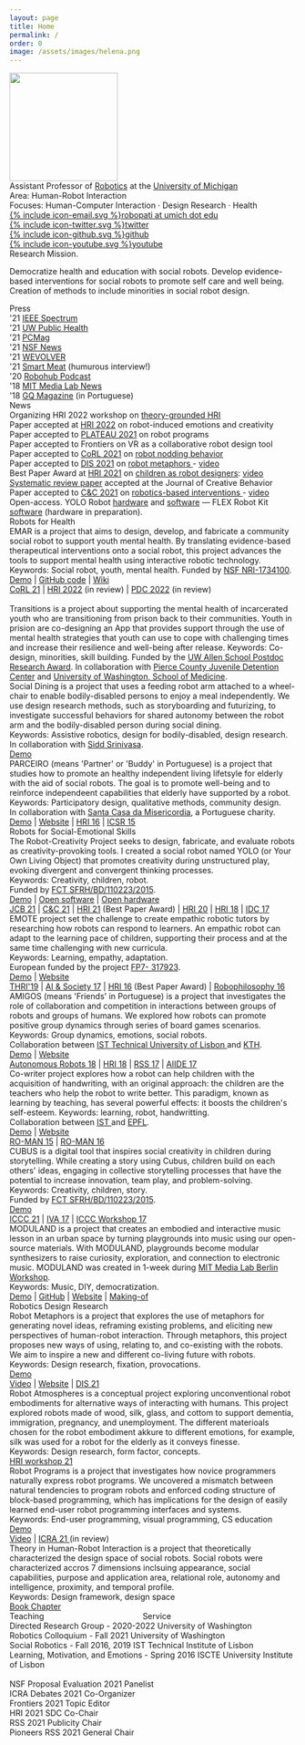 ```yaml
---
layout: page
title: Home
permalink: /
order: 0
image: /assets/images/helena.png
---
```



<div class="footer-col-wrapper clearfix">

<div class="footer-col body-col-2">
	<img src="/assets/images/patriciaphoto2.jpg" id="self_img" class="left padded" style="width: 190px">
</div>

<div class="footer-col body-col-3">
	<div><span class="focus">Assistant Professor</span> of <a href="https://robotics.umich.edu/" target="_blank">Robotics</a> at the <a href="https://umich.edu/" target="_blank">University of Michigan</a></div>
	<div><span class="focus">Area</span>: Human-Robot Interaction</div>
	<div><span class="focus">Focuses</span>: Human-Computer Interaction · Design Research · Health</div>

<div class="padding_top smaller">
	<div>
	<a href="mailto:{{ site.email }}" target="_blank"><span class="icon icon--email">{% include icon-email.svg %}</span>robopati at umich dot edu</a>
	</div>
	<div>
	<a href="https://twitter.com/{{ site.twitter_username }}" target="_blank"><span class="icon icon--twitter">{% include icon-twitter.svg %}</span><span class="username">twitter</span></a>
	</div>
	<div>
	<a href="https://github.com/{{ site.github_username }}" target="_blank"><span class="icon icon--github">{% include icon-github.svg %}</span><span class="username">github</span></a>
	</div>
	<div>
	<a href="{{ site.youtube_url }}" target="_blank"><span class="icon icon--youtube">{% include icon-youtube.svg %}</span><span class="username">youtube</span></a>
	</div>
	</div>

</div>


</div>


<div>
	<div>  
<span class="focus right_margin">Research Mission.</span>

Democratize health and education with social robots. Develop evidence-based interventions for social robots to promote self care and well being. Creation of methods to include minorities in social robot design.
</div>


</div>


 <div class="clearfix press-and-news">

<div class="left-box">
	<div class="topic small-margin">Press</div>
	<div>
		<div class="student">'21 <a href="https://spectrum.ieee.org/social-robots-children" target="_blank">IEEE Spectrum</a></div>
		<div class="student">'21 <a href="https://www.washington.edu/populationhealth/2021/09/16/project-emar-works-to-improve-adolescent-mental-health-via-a-co-designed-social-robot/" target="_blank">UW Public Health</a></div>
		<div class="student">'21 <a href="https://www.pcmag.com/news/this-robot-wants-to-help-stressed-out-teens" target="_blank">PCMag</a></div>
		<div class="student">'21 <a href="https://beta.nsf.gov/science-matters/7-cool-nsf-funded-robots-are-advancing-science-and-helping-society?linkId=115574431" target="_blank">NSF News</a></div>
		<div class="student">'21 <a href="https://www.wevolver.com/article/yolo-robot" target="_blank">WEVOLVER</a></div>
		<div class="student">'21 <a href="https://www.youtube.com/watch?v=FbF2zd4D1uI" target="_blank">Smart Meat</a> (humurous interview!)</div>
		<div class="student">'20 <a href="https://robohub.org/fostering-creativity-rss-pioneers-and-the-yolo-robot/" target="_blank">Robohub Podcast</a></div>
		<div class="student">'18 <a href="https://www.youtube.com/watch?v=DhF9PZqpKBY&index=3&list=PLj62-wQeg_DhIx6Ug1EpzgJJrCNDCQlHv" target="_blank">MIT Media Lab News</a></div>
		<div class="student">'18 <a href="https://patricialvesoliveira.files.wordpress.com/2019/03/gq-patricia-alves-oliveira.pdf" target="_blank">GQ Magazine</a> (in Portuguese)</div>
<!-- 		<div class="student">'17 <a href="https://www.ffms.pt/blog/artigo/182/entrevista-gps-16-portugal-beneficiaria-se-houvesse-ligacao-simbiotica-entre-empresas-e-academia" target="_blank">FMS Foundation</a> (in Portuguese)</div> -->
	</div>
</div>
<div class="right-box">
	<div class="topic small-margin">News</div>
	<div>
		<div class="course">Organizing HRI 2022 workshop on <a href="https://theoriahri.wixsite.com/theoria" target="_blank">theory-grounded HRI</a></div>
		<div class="course">Paper accepted at <a href="https://humanrobotinteraction.org/2022/" target="_blank">HRI 2022</a> on robot-induced emotions and creativity</div>
		<div class="course">Paper accepted to <a href="https://2021.plateau-workshop.org/" target="_blank">PLATEAU 2021</a> on robot programs</div>
		<div class="course">Paper accepted to Frontiers on VR as a collaborative robot design tool</div>
		<div class="course">Paper accepted to <a href="https://www.robot-learning.org/" target="_blank">CoRL 2021</a> on <a href="https://openreview.net/forum?id=0WDtVJVwBcf" target="_blank"> robot nodding behavior </a></div>
		<div class="course">Paper accepted to <a href="https://dis.acm.org/2021/" target="_blank">DIS 2021</a> on <a href="https://dl.acm.org/doi/10.1145/3461778.3462060" target="_blank"> robot metaphors </a> - <a href="https://www.youtube.com/watch?v=JpDV9FF3Sf0" target="_blank">video</a></div>
		<div class="course">Best Paper Award at <a href="https://humanrobotinteraction.org/2021/awards/" target="_blank">HRI 2021</a> on <a href="https://dl.acm.org/doi/abs/10.1145/3434073.3444650"> children as robot designers</a>: <a href="https://www.youtube.com/watch?v=E2trLGclTc8&feature=youtu.be" target="_blank">video</a></div>
		<div class="course"><a href="https://onlinelibrary.wiley.com/doi/10.1002/jocb.514" target="_blank">Systematic review paper</a> accepted at the Journal of Creative Behavior</div>
		<div class="course">Paper accepted to <a href="https://dis.acm.org/2021/" target="_blank">C&C 2021</a> on <a href="https://dl.acm.org/doi/fullHtml/10.1145/3450741.3465267" target="_blank"> robotics-based interventions </a> - <a href="https://www.youtube.com/watch?v=6T-QjgF1AEo" target="_blank">video</a></div>

</div>
</div>

</div>


<div class="padding">
	<span class="focus right_margin">Open-access.</span>
YOLO Robot <a href="https://www.sciencedirect.com/science/article/pii/S2468067218300890" target="_blank">hardware</a> and
<a href="https://www.sciencedirect.com/science/article/pii/S2352711019302468" target="_blank">software</a> &mdash;
	 FLEX Robot Kit <a href="https://github.com/mayacakmak/emar" target="_blank">software</a> (hardware in preparation).
</div>

<!-- <div class="padding">
	<span class="focus right_margin">Research Groups.</span>

<a href="https://hcrlab.cs.washington.edu/" target="_blank">Human-Centered Robotics Lab</a> &mdash;

<a href="https://plait-lab.org/" target="_blank">Programming Languages for Approachable and Inclusive Tools (PLAIT)</a> &mdash; 
	 
<a href="https://rise.cs.berkeley.edu/" target="_blank">RISE Lab</a> &mdash;
	 
faculty affiliate at the <a href="https://bids.berkeley.edu/" target="_blank">Berkeley Institute for Data Science (BIDS)</a> 
</div> -->



<div class="topic">Robots for Health</div>

<div>

<div class="project">
	<div class="left_wrapper"><div class="thumbnail_wrapper">
	<div class="thumbnail" style="background-image: url(./assets/images/emar2.png)"></div>
	</div></div>
	<div class="project_description">
	<span class="lead">EMAR</span>
	is a project that aims to design, develop, and fabricate a community social robot to support youth mental health. By translating evidence-based therapeutical interventions onto a social robot, this project advances the tools to support mental health using interactive robotic technology.<br>
	Keywords: Social robot, youth, mental health. Funded by <a href="https://www.nsf.gov/awardsearch/showAward?AWD_ID=1734100" target="_blank">NSF NRI-1734100</a>.
	<div class="extras">
		<div class="links">
			<a href="https://youtu.be/rD5b_UfjV7A" target="_blank">Demo</a> |
			<a href="https://github.com/mayacakmak/emarsoftware" target="_blank">GitHub code</a> |
			<a href="https://github.com/mayacakmak/emarsoftware/wiki" target="_blank">Wiki</a>
		</div>
		<div class="paper_links">
		<a href="https://openreview.net/forum?id=0WDtVJVwBcf" target="_blank">CoRL 21</a> |
		<a href="https://humanrobotinteraction.org/2022/" target="_blank">HRI 2022</a> (in review) |
		<a href="https://pdc2022.org/" target="_blank">PDC 2022</a> (in review)
		</div>
	</div>
	<br>
	</div>
</div>

<div class="project">
	<div class="left_wrapper"><div class="thumbnail_wrapper">
	<div class="thumbnail" style="background-image: url(./assets/images/transitions.png)"></div>
	</div></div>
	<div class="project_description">
	<span class="lead">Transitions</span>
	is a project about supporting the mental health of incarcerated youth who are transitioning from prison back to their communities. Youth in prision are co-designing an App that provides support through the use of mental health strategies that youth can use to cope with challenging times and increase their resilience and well-being after release.
	Keywords: Co-design, minorities, skill building. Funded by the <a href="https://www.cs.washington.edu/academics/postdoc/research-awards">UW Allen School Postdoc Research Award</a>. In collaboration with <a href="https://www.piercecountywa.gov/112/Juvenile-Court" target="_blank">Pierce County Juvenile Detention Center</a> and <a href="https://www.uwmedicine.org/" target="_blank">University of Washington, School of Medicine</a>.
	</div>
</div>

<div class="project">
	<div class="left_wrapper"><div class="thumbnail_wrapper">
	<div class="thumbnail" style="background-image: url(./assets/images/social-dining.png)"></div>
	</div></div>
	<div class="project_description">
	<span class="lead">Social Dining </span>
	is a project that uses a feeding robot arm attached to a wheel-chair to enable bodily-disabled persons to enjoy a meal independently. We use design research methods, such as storyboarding and futurizing, to investigate successful behaviors for shared autonomy between the robot arm and the bodily-disabled person during social dining.<br>
	Keywords: Assistive robotics, design for bodily-disabled, design research.<br>
	In collaboration with <a href="https://scholar.google.com/citations?user=RCi98EAAAAAJ&hl=en" target="_blank">Sidd Srinivasa</a>.
	<div class="extras">
		<div class="links">
			<a href="https://youtu.be/65t3WCXOuBo" target="_blank">Demo</a>
		</div>
	</div>
</div>
</div>

<div class="project">
	<div class="left_wrapper"><div class="thumbnail_wrapper">
	<div class="thumbnail" style="background-image: url(./assets/images/parceiro.png)"></div>
	</div></div>
	<div class="project_description">
	<span class="lead">PARCEIRO </span>
	(means 'Partner' or 'Buddy' in Portuguese) is a project that studies how to promote an healthy independent living lifetsyle for elderly with the aid of social robots. The goal is to promote well-being and to reinforce independeent capabilities that elderly have supported by a robot. <br>
	Keywords: Participatory design, qualitative methods, community design.<br>
	In collaboration with <a href="https://en.scml.pt/" target="_blank">Santa Casa da Misericordia</a>, a Portuguese charity.
	<div class="extras">
		<div class="links">
			<a href="https://vimeo.com/153148841?embedded=true&source=vimeo_logo&owner=6431761" target="_blank">Demo</a> |
			<a href="https://gaips.inesc-id.pt/parceiro/index.html" target="_blank">Website</a> |
			<a href="https://ieeexplore.ieee.org/abstract/document/7451857?casa_token=aWOv9BRcX7wAAAAA:HZXDKRl9SgYZU3VJ8QmacUfDz0Y11SqzjNKMuRccMdFBnWXzbIWAxjszJIoZ_ys6A9wDytng" target="_blank">HRI 16</a> |
			<a href="https://link.springer.com/chapter/10.1007/978-3-319-25554-5_2">ICSR 15</a>
		</div>
	</div>
	</div>
</div>

</div>


<div class="topic">Robots for Social-Emotional Skills</div>

<div>

<div class="project">
	<div class="left_wrapper"><div class="thumbnail_wrapper">
	<div class="thumbnail" style="background-image: url(./assets/images/yolo.png)"></div>
	</div></div>
	<div class="project_description">
	<span class="lead">The Robot-Creativity Project</span>
	seeks to design, fabricate, and evaluate robots as creativity-provoking tools. I created a social robot named YOLO (or Your Own Living Object) that promotes creativity during unstructured play, evoking divergent and convergent thinking processes.<br>
	Keywords: Creativity, children, robot.<br>
	Funded by <a href="https://www.fct.pt/index.phtml.en" target="_blaink">FCT SFRH/BD/110223/2015</a>.
	<div class="extras">
		<div class="links">
			<a href="https://youtu.be/e-K3J5UZ9M4" target="_blank">Demo</a>	|
			<a href="https://github.com/patricialvesoliveira/YOLO-Software" target="_blank">Open software</a> |
			<a href="https://osf.io/kwrft/" target="_blank">Open hardware</a>	
		</div>
		<div class="paper_links">
		<a href="https://onlinelibrary.wiley.com/doi/abs/10.1002/jocb.514" target="_blank">JCB 21</a> |
		<a href="https://dl.acm.org/doi/10.1145/3450741.3465267" target="_blank">C&C 21</a> | 
		<a href="https://dl.acm.org/doi/abs/10.1145/3434073.3444650" target="_blank">HRI 21</a> (Best Paper Award) |
		<a href="https://dl.acm.org/doi/abs/10.1145/3319502.3374817" target="_blank">HRI 20</a> |
		<a href="https://dl.acm.org/doi/abs/10.1145/3173386.3177822" target="_blank">HRI 18</a> |
		<a href="https://dl.acm.org/doi/abs/10.1145/3078072.3084304" target="_blank">IDC 17</a>
		</div>
	</div>
	</div>
</div>

<div class="project">
	<div class="left_wrapper"><div class="thumbnail_wrapper">
	<div class="thumbnail" style="background-image: url(./assets/images/emote.png)"></div>
	</div></div>
	<div class="project_description">
	<span class="lead">EMOTE</span>
	project set the challenge to create empathic robotic tutors by researching how robots can respond to learners. An empathic robot can adapt to the learning pace of children, supporting their process and at the same time challenging with new curricula.<br>
	Keywords: Learning, empathy, adaptation.<br>
	European funded by the project <a href="https://cordis.europa.eu/project/id/317923" target="_blank">FP7- 317923</a>.
	</div>
	<div class="extras">
		<div class="links">
			<a href="https://www.youtube.com/watch?v=tzaxfyUUrCU&t=2s" target="_blank">Demo</a> |
			<a href="http://emote-project.eu/" target="_blank">Website</a>	
		</div>
		<div class="paper_links">
			<a href="https://dl.acm.org/doi/abs/10.1145/3300188" target="_blank">THRI'19</a> |
			<a href="https://link.springer.com/article/10.1007/s00146-016-0667-2" target="_blank">AI & Society 17</a> |
			<a href="https://ieeexplore.ieee.org/abstract/document/7451752" target="_blank">HRI 16</a> (Best Paper Award) |
			<a href="https://books.google.com/books?hl=en&lr=&id=QxKhDQAAQBAJ&oi=fnd&pg=PA240&dq=info:M8cQ0wjXM7QJ:scholar.google.com&ots=ETE2afHB5l&sig=yxS5Uzer6vhKuBQAO8vPd9f4On0#v=onepage&q&f=false" target="_blank">Robophilosophy 16</a>
		</div>
	</div>	
</div>


<div class="project">
	<div class="left_wrapper"><div class="thumbnail_wrapper">
	<div class="thumbnail" style="background-image: url(./assets/images/amigos.png)"></div>
	</div></div>
	<div class="project_description">
	<span class="lead">AMIGOS</span>
	(means 'Friends' in Portuguese) is a project that investigates the role of collaboration and competition in interactions between groups of robots and groups of humans. We explored how robots can promote positive group dynamics through series of board games scenarios. <br>
	Keywords: Group dynamics, emotions, social robots.<br>
	Collaboration between <a href="https://tecnico.ulisboa.pt/en/" target="_blank">IST Technical University of Lisbon </a> and <a href="https://www.kth.se/en" target="_blank">KTH</a>.
	<div class="extras">
		<div class="links">
			<a href="https://www.youtube.com/watch?v=rwvBIDsN6Cc" target="_blank">Demo</a> | <a href="https://gaips.inesc-id.pt/amigos/index.html" target="_blank">Website</a>
		</div>
		<div class="paper_links">
		<a href="https://link.springer.com/article/10.1007/s10514-018-9767-9" target="_blank">Autonomous Robots 18</a> |
		<a href="https://dl.acm.org/doi/abs/10.1145/3171221.3171272?casa_token=anN4g3Ug10gAAAAA:s9MgB4dWXbuHzGgMy3VuIP27LtH10XWqVDpqU-Ix0G0PuLB1XSaXIKTwRCIcLFOKntah2p2Tbdod" target="_blank">HRI 18</a> |
		<a href="https://www.researchgate.net/profile/Filipa-Correia-3/publication/319656179_Groups_of_humans_and_robots_Understanding_membership_preferences_and_team_formation/links/59ba7fc5458515bb9c4c99c3/Groups-of-humans-and-robots-Understanding-membership-preferences-and-team-formation.pdf" target="_blank">RSS 17</a> |
		<a href="https://www.aaai.org/ocs/index.php/AIIDE/AIIDE17/paper/viewPaper/15884" target="_blank">AIIDE 17</a>
		</div>
	</div>
	</div>
</div>

<div class="project">
	<div class="left_wrapper"><div class="thumbnail_wrapper">
	<div class="thumbnail" style="background-image: url(./assets/images/cowriter3.png)"></div>
	</div></div>
	<div class="project_description">
	<span class="lead">Co-writer</span>
	project explores how a robot can help children with the acquisition of handwriting, with an original approach: the children are the teachers who help the robot to write better. This paradigm, known as learning by teaching, has several powerful effects: it boosts the children's self-esteem.
	Keywords: learning, robot, handwritting.<br>
	Collaboration between <a href="https://tecnico.ulisboa.pt/en/" target="_blank"> IST </a> and <a href="https://www.epfl.ch/en/" target="_blank">EPFL</a>.
	<div class="extras">
		<div class="links">
			<a href="https://www.youtube.com/watch?v=6vpgpqja4bY" target="_blank">Demo</a> |
			<a href="https://www.epfl.ch/labs/chili/index-html/research/cowriter/" target="_blank">Website</a>
		</div>
		<div class="paper_links">
		<a href="https://ieeexplore.ieee.org/document/7333678" target="_blank">RO-MAN 15</a> |
		<a href="https://ieeexplore.ieee.org/document/7745170" target="_blank">RO-MAN 16</a> 
		</div>
	</div>
	</div>
</div>

<div class="project">
	<div class="left_wrapper"><div class="thumbnail_wrapper">
	<div class="thumbnail" style="background-image: url(./assets/images/cubus.png)"></div>
	</div></div>
	<div class="project_description">
	<span class="lead">CUBUS</span>
	is a digital tool that inspires social creativity in children during storytelling. While creating a story using Cubus, children build on each others' ideas, engaging in collective storytelling processes that have the potential to increase innovation, team play, and problem-solving.<br>
	Keywords: Creativity, children, story.<br>
	Funded by <a href="https://www.fct.pt/index.phtml.en" target="_blaink">FCT SFRH/BD/110223/2015</a>.
	<div class="extras">
		<div class="links">
			<a href="https://www.youtube.com/watch?v=SzAOqbAxH_4" target="_blank"> Demo</a>
		</div>
		<div class="paper_links">
		<a href="https://computationalcreativity.net/iccc21/wp-content/uploads/2021/09/ICCC_2021_paper_65.pdf" target="_blank"> ICCC 21</a> |
		<a href="https://link.springer.com/chapter/10.1007/978-3-319-67401-8_46" target="_blank"> IVA 17</a> |
		<a href="https://osf.io/ryxs8/" target="_blank"> ICCC Workshop 17</a>
		</div>
	</div>
	</div>
</div>

<div class="project">
	<div class="left_wrapper"><div class="thumbnail_wrapper">
	<div class="thumbnail" style="background-image: url(./assets/images/moduland.png)"></div>
	</div></div>
	<div class="project_description">
	<span class="lead">MODULAND</span>
	is a project that creates an embodied and interactive music lesson in an urban space by turning playgrounds into music using our open-source materials. With MODULAND, playgrounds become modular synthesizers to raise curiosity, exploration, and connection to electronic music. MODULAND was created in 1-week during <a href="https://www.media.mit.edu/events/mlberlin-signalandnoise/" target="_blank">MIT Media Lab Berlin Workshop</a>. <br>
	Keywords: Music, DIY, democratization.
	<div class="extras">
		<div class="links">
			<a href="https://youtu.be/U7e5e7kTkIQ" target="_blank">Demo</a> | 
			<a href="https://github.com/Avnerus/moduland" target="_blank">GitHub</a> | <a href="https://www.media.mit.edu/projects/moduland/overview/" target="_blank">Website</a> | <a href="https://medialabmoduland.wordpress.com/making-of/" target="_blank">Making-of</a>
		</div>
	</div>
	</div>
</div>

</div>

<div class="topic">Robotics Design Research</div>

<div>

<div class="project">
	<div class="left_wrapper"><div class="thumbnail_wrapper">
	<div class="thumbnail" style="background-image: url(./assets/images/metaphors.png)"></div>
	</div></div>
	<div class="project_description">
	<span class="lead">Robot Metaphors</span> is a project that explores the use of metaphors for generating novel ideas, reframing existing problems, and eliciting new perspectives of human-robot interaction. Through metaphors, this project proposes new ways of using, relating to, and co-existing with the robots. We aim to inspire a new and different co-living future with robots. <br>
	Keywords: Design research, fixation, provocations.
	<div class="extras">
		<div class="links">
			<a href="https://www.youtube.com/watch?v=fYAnoSBx3eo&list=PLqhXYFYmZ-VeL4fJyhGX39To1VW4gHUAs&index=13" target="_blank">Demo</a>
		</div>
		<div class="paper_links">
			<a href="https://www.youtube.com/watch?v=JpDV9FF3Sf0" target="_blank">Video</a> |
			<a href="https://robotmetaphors.com/" target="_blank">Website</a> |
			<a href="https://dl.acm.org/doi/10.1145/3461778.3462060" target="_blank">DIS 21</a>
		</div>
	</div>
	</div>
</div>

<div class="project">
	<div class="left_wrapper"><div class="thumbnail_wrapper">
	<div class="thumbnail" style="background-image: url(./assets/images/atmospheres.png)"></div>
	</div></div>
	<div class="project_description">
	<span class="lead">Robot Atmospheres</span> is a conceptual project exploring unconventional robot embodiments for alternative ways of interacting with humans. This project explored robots made of wood, silk, glass, and cottom to support dementia, immigration, pregnancy, and unemployment. The different materioals chosen for the robot embodiment akkure to different emotions, for example, silk was used for a robot for the elderly as it conveys finesse. <br>
	Keywords: Design research, form factor, concepts.
	<div class="extras">
		<div class="links">
			<a href="https://osf.io/cy748/" target="_blank"> HRI workshop 21</a> 
		</div>
	</div>
	</div>
</div>

<div class="project">
	<div class="left_wrapper"><div class="thumbnail_wrapper">
	<div class="thumbnail" style="background-image: url(./assets/images/eup.png)"></div>
	</div></div>
	<div class="project_description">
	<span class="lead">Robot Programs</span> is a project that investigates how novice programmers naturally express robot programs. We uncovered a mismatch between natural tendencies to program robots and enforced coding structure of block-based programming, which has implications for the design of easily learned end-user robot programming interfaces and systems.<br>
	Keywords: End-user programming, visual programming, CS education
	<div class="extras">
		<div class="links">
			<a href="https://youtu.be/VhfPXkQGB5Y" target="_blank">Demo</a>
		</div>
		<div class="paper_links">
			<a href="https://youtu.be/ma2SOZeKJkM" target="_blank">Video</a> | 
			<a href="https://hita-k.github.io/SOBORO.pdf" target="_blank"> ICRA 21 </a> (in review) 
		</div>
	</div>
	</div>
</div>

<div class="project">
	<div class="left_wrapper"><div class="thumbnail_wrapper">
	<div class="thumbnail" style="background-image: url(./assets/images/theory.png)"></div>
	</div></div>
	<div class="project_description">
	<span class="lead">Theory in Human-Robot Interaction</span> is a project that theoretically characterized the design space of social robots. Social robots were characterized accros 7 dimensions inclsuing appearance, social capabilities, purpose and application area, relational role, autonomy and intelligence, proximity, and temporal profile.<br>
	Keywords: Design framework, design space
	<div class="extras">
		<div class="links">
			<a href="https://link.springer.com/chapter/10.1007/978-3-030-42307-0_2" target="_blank"> Book Chapter </a> 
		</div>
	</div>
	</div>
</div>

</div>

<div class="topic small-margin">Teaching &nbsp; &nbsp;&nbsp;&nbsp;&nbsp;&nbsp;&nbsp;&nbsp;&nbsp;&nbsp;&nbsp;&nbsp;&nbsp;&nbsp;&nbsp;&nbsp;&nbsp;&nbsp;&nbsp;&nbsp;&nbsp;&nbsp;&nbsp;&nbsp;&nbsp;&nbsp;&nbsp;&nbsp;&nbsp;&nbsp;&nbsp;&nbsp;&nbsp;&nbsp;&nbsp;&nbsp;&nbsp;&nbsp;&nbsp;&nbsp;&nbsp; Service</div>

<div class="two-col-container">

<div class='service'>
	<span class='service-conf'>Directed Research Group - 2020-2022</span>
	<span class='service-type service-reviewing'>University of Washington</span>
</div>

<div class='service'>
	<span class='service-conf'>Robotics Colloquium - Fall 2021</span>
	<span class='service-type service-reviewing'>University of Washington</span>
</div>

<div class='service'>
	<span class='service-conf'>Social Robotics - Fall 2016, 2019</span>
	<span class='service-type service-reviewing'>IST Technical Institute of Lisbon</span>
</div>

<div class='service'>
	<span class='service-conf'>Learning, Motivation, and Emotions - Spring 2016</span>
	<span class='service-type service-organizing'>ISCTE University Institute of Lisbon</span>
</div>	

<div class='service'>
	<span class='service-conf'> &nbsp; </span>
<!-- 	<span class='service-type service-organizing'></span> -->
</div>	

<div class='service'>
	<span class='service-conf'>NSF Proposal Evaluation 2021</span>
	<span class='service-type service-reviewing'>Panelist</span>
</div>

<div class='service'>
	<span class='service-conf'>ICRA Debates 2021</span>
	<span class='service-type service-organizing'>Co-Organizer</span>
</div>

<div class='service'>
	<span class='service-conf'>Frontiers 2021</span>
	<span class='service-type service-reviewing'>Topic Editor</span>
</div>

<div class='service'>
	<span class='service-conf'>HRI 2021</span>
	<span class='service-type service-organizing'>SDC Co-Chair</span>
</div>

<div class='service'>
	<span class='service-conf'>RSS 2021</span>
	<span class='service-type service-organizing'>Publicity Chair</span>
</div>

<div class='service'>
	<span class='service-conf'>Pioneers RSS 2021</span>
	<span class='service-type service-organizing'>General Chair</span>
</div>


</div>